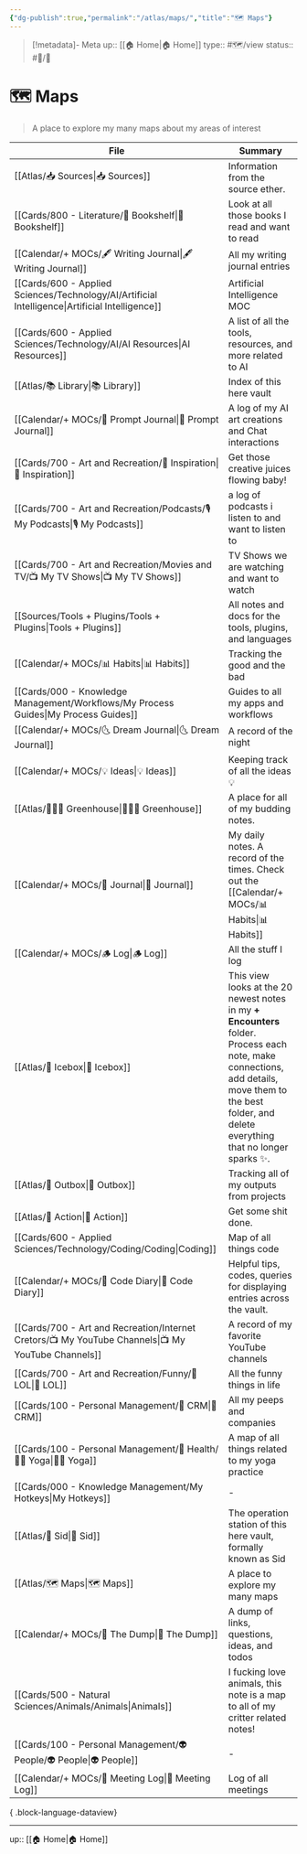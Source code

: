 ```yaml
---
{"dg-publish":true,"permalink":"/atlas/maps/","title":"🗺 Maps"}
---
```


> [!metadata]- Meta
> up:: [[🏠 Home\|🏠 Home]]
> type:: #🗺/view 
> status:: #📝/🌱 

# 🗺 Maps

> A place to explore my many maps about my areas of interest

| File                                                                                                  | Summary                                                                                                                                                                                               |
| ----------------------------------------------------------------------------------------------------- | ----------------------------------------------------------------------------------------------------------------------------------------------------------------------------------------------------- |
| [[Atlas/📥 Sources\|📥 Sources]]                                                                   | Information from the source ether.                                                                                                                                                                    |
| [[Cards/800 - Literature/📗 Bookshelf\|📗 Bookshelf]]                                              | Look at all those books I read and want to read                                                                                                                                                       |
| [[Calendar/+ MOCs/🖋 Writing Journal\|🖋 Writing Journal]]                                         | All my writing journal entries                                                                                                                                                                        |
| [[Cards/600 - Applied Sciences/Technology/AI/Artificial Intelligence\|Artificial Intelligence]]    | Artificial Intelligence MOC                                                                                                                                                                           |
| [[Cards/600 - Applied Sciences/Technology/AI/AI Resources\|AI Resources]]                          | A list of all the tools, resources, and more related to AI                                                                                                                                            |
| [[Atlas/📚 Library\|📚 Library]]                                                                   | Index of this here vault                                                                                                                                                                              |
| [[Calendar/+ MOCs/🎲 Prompt Journal\|🎲 Prompt Journal]]                                           | A log of my AI art creations and Chat interactions                                                                                                                                                    |
| [[Cards/700 - Art and Recreation/🎨 Inspiration\|🎨 Inspiration]]                                  | Get those creative juices flowing baby!                                                                                                                                                               |
| [[Cards/700 - Art and Recreation/Podcasts/🎙 My Podcasts\|🎙 My Podcasts]]                         | a log of podcasts i listen to and want to listen to                                                                                                                                                   |
| [[Cards/700 - Art and Recreation/Movies and TV/📺 My TV Shows\|📺 My TV Shows]]                    | TV Shows we are watching and want to watch                                                                                                                                                            |
| [[Sources/Tools + Plugins/Tools + Plugins\|Tools + Plugins]]                                       | All notes and docs for the tools, plugins, and languages                                                                                                                                              |
| [[Calendar/+ MOCs/📊 Habits\|📊 Habits]]                                                           | Tracking the good and the bad                                                                                                                                                                         |
| [[Cards/000 - Knowledge Management/Workflows/My Process Guides\|My Process Guides]]                | Guides to all my apps and workflows                                                                                                                                                                   |
| [[Calendar/+ MOCs/🌜 Dream Journal\|🌜 Dream Journal]]                                             | A record of the night                                                                                                                                                                                 |
| [[Calendar/+ MOCs/💡 Ideas\|💡 Ideas]]                                                             | Keeping track of all the ideas 💡                                                                                                                                                                     |
| [[Atlas/👨🏻‍🌾 Greenhouse\|👨🏻‍🌾 Greenhouse]]                                                   | A place for all of my budding notes.                                                                                                                                                                  |
| [[Calendar/+ MOCs/📓 Journal\|📓 Journal]]                                                         | My daily notes. A record of the times. Check out the [[Calendar/+ MOCs/📊 Habits\|📊 Habits]]                                                                                                                                    |
| [[Calendar/+ MOCs/🪵 Log\|🪵 Log]]                                                                 | All the stuff I log                                                                                                                                                                                   |
| [[Atlas/🧊 Icebox\|🧊 Icebox]]                                                                     | This view looks at the 20 newest notes in my **+ Encounters** folder. Process each note, make connections, add details, move them to the best folder,  and delete everything that no longer sparks ✨. |
| [[Atlas/💌 Outbox\|💌 Outbox]]                                                                     | Tracking all of my outputs from projects                                                                                                                                                              |
| [[Atlas/🏹 Action\|🏹 Action]]                                                                     | Get some shit done.                                                                                                                                                                                   |
| [[Cards/600 - Applied Sciences/Technology/Coding/Coding\|Coding]]                                  | Map of all things code                                                                                                                                                                                |
| [[Calendar/+ MOCs/🧪 Code Diary\|🧪 Code Diary]]                                                   | Helpful tips, codes, queries for displaying entries across the vault.                                                                                                                                 |
| [[Cards/700 - Art and Recreation/Internet Cretors/📺 My YouTube Channels\|📺 My YouTube Channels]] | A record of my favorite YouTube channels                                                                                                                                                              |
| [[Cards/700 - Art and Recreation/Funny/🤣 LOL\|🤣 LOL]]                                            | All the funny things in life                                                                                                                                                                          |
| [[Cards/100 - Personal Management/👯 CRM\|👯 CRM]]                                                 | All my peeps and companies                                                                                                                                                                            |
| [[Cards/100 - Personal Management/💪 Health/🧘‍♂️ Yoga\|🧘‍♂️ Yoga]]                               | A map of all things related to my yoga practice                                                                                                                                                       |
| [[Cards/000 - Knowledge Management/My Hotkeys\|My Hotkeys]]                                        | \-                                                                                                                                                                                                    |
| [[Atlas/🧠 Sid\|🧠 Sid]]                                                                           | The operation station of this here vault, formally known as Sid                                                                                                                                       |
| [[Atlas/🗺 Maps\|🗺 Maps]]                                                                         | A place to explore my many maps                                                                                                                                                                       |
| [[Calendar/+ MOCs/🔗 The Dump\|🔗 The Dump]]                                                       | A dump of links, questions, ideas, and todos                                                                                                                                                          |
| [[Cards/500 - Natural Sciences/Animals/Animals\|Animals]]                                          | I fucking love animals, this note is a map to all of my critter related notes!                                                                                                                        |
| [[Cards/100 - Personal Management/👽 People/👽 People\|👽 People]]                                 | \-                                                                                                                                                                                                    |
| [[Calendar/+ MOCs/👥 Meeting Log\|👥 Meeting Log]]                                                 | Log of all meetings                                                                                                                                                                                   |

{ .block-language-dataview}

---
up:: [[🏠 Home\|🏠 Home]]

